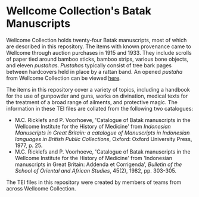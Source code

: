 # Wellcome Collection's Batak Manuscripts

Wellcome Collection holds twenty-four Batak manuscripts, most of which are described in this repository. The items with known provenance came to Wellcome through auction purchases in 1915 and 1933. They include scrolls of paper tied around bamboo sticks, bamboo strips, various bone objects, and eleven *pustaha*s. *Pustaha*s typically consist of tree bark pages between hardcovers held in place by a rattan band. An opened *pustaha* from Wellcome Collection can be viewed [here](https://wellcomecollection.org/works/gb5gq6vc). 

The items in this repository cover a variety of topics, including a handbook for the use of gunpowder and guns, works on divination, medical texts for the treatment of a broad range of ailments, and protective magic. The information in these TEI files are collated from the following two catalogues:

* M.C. Ricklefs and P. Voorhoeve, 'Catalogue of Batak manuscripts in the Wellcome Institute for the History of Medicine' from *Indonesian Manuscripts in Great Britain: a catalogue of Manuscripts in Indonesian languages in British Public Collections*, Oxford: Oxford University Press, 1977, p. 25.
* M.C. Ricklefs and P. Voorhoeve, 'Catalogue of Batak manuscripts in the Wellcome Institute for the History of Medicine' from 'Indonesian manuscripts in Great Britain: Addenda et Corrigenda', *Bulletin of the School of Oriental and African Studies*, 45(2), 1982, pp. 303-305.

The TEI files in this repository were created by members of teams from across Wellcome Collection.
